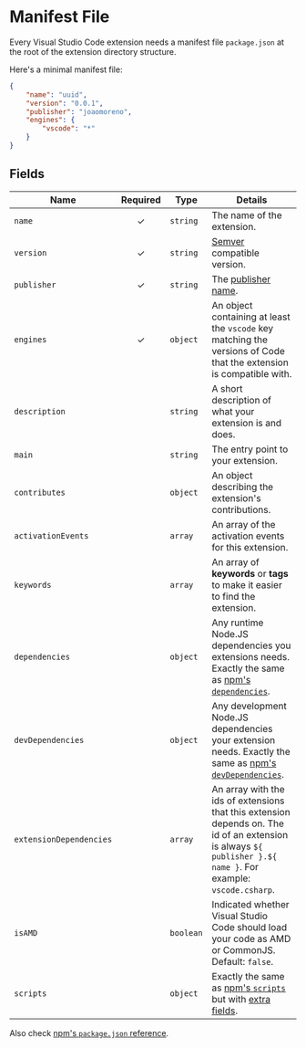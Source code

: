 # Manifest File

Every Visual Studio Code extension needs a manifest file `package.json` at
the root of the extension directory structure.

Here's a minimal manifest file:

```json
{
	"name": "uuid",
	"version": "0.0.1",
	"publisher": "joaomoreno",
	"engines": {
		"vscode": "*"
	}
}
```

## Fields

Name | Required | Type | Details
---- |:--------:| ---- | -------
`name` | ✓ | `string` | The name of the extension.
`version` | ✓ | `string` | [Semver](http://semver.org/) compatible version.
`publisher` | ✓ | `string` | The [publisher name](https://github.com/Microsoft/vsce/blob/master/docs/publishers.md).
`engines` | ✓ | `object` | An object containing at least the `vscode` key matching the versions of Code that the extension is compatible with.
`description` | | `string` | A short description of what your extension is and does.
`main` | | `string` | The entry point to your extension.
`contributes` | | `object` | An object describing the extension's contributions.
`activationEvents` | | `array` | An array of the activation events for this extension.
`keywords` | | `array` | An array of **keywords** or **tags** to make it easier to find the extension.
`dependencies` | | `object` | Any runtime Node.JS dependencies you extensions needs. Exactly the same as [npm's `dependencies`](https://docs.npmjs.com/files/package.json#dependencies).
`devDependencies` | | `object` | Any development Node.JS dependencies your extension needs. Exactly the same as [npm's `devDependencies`](https://docs.npmjs.com/files/package.json#devdependencies).
`extensionDependencies` | | `array` | An array with the ids of extensions that this extension depends on. The id of an extension is always `${ publisher }.${ name }`. For example: `vscode.csharp`.
`isAMD` | | `boolean` | Indicated whether Visual Studio Code should load your code as AMD or CommonJS. Default: `false`.
`scripts` | | `object` | Exactly the same as [npm's `scripts`](https://docs.npmjs.com/misc/scripts) but with [extra fields](https://github.com/Microsoft/vsce/blob/master/docs/advanced.md#pre-publish-step).

Also check [npm's `package.json` reference](https://docs.npmjs.com/files/package.json).
